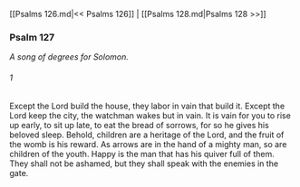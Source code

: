 [[Psalms 126.md|<< Psalms 126]]  |  [[Psalms 128.md|Psalms 128 >>]]

### Psalm 127

*A song of degrees for Solomon.*

###### 1
Except the Lord build the house, they labor in vain that build it. Except the Lord keep the city, the watchman wakes but in vain. It is vain for you to rise up early, to sit up late, to eat the bread of sorrows, for so he gives his beloved sleep. Behold, children are a heritage of the Lord, and the fruit of the womb is his reward. As arrows are in the hand of a mighty man, so are children of the youth. Happy is the man that has his quiver full of them. They shall not be ashamed, but they shall speak with the enemies in the gate.